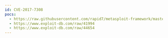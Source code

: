 ```yaml
---
id: CVE-2017-7308
pocs:
  - https://raw.githubusercontent.com/rapid7/metasploit-framework/master/modules/exploits/linux/local/af_packet_packet_set_ring_priv_esc.rb
  - https://www.exploit-db.com/raw/41994
  - https://www.exploit-db.com/raw/44654
---
```


